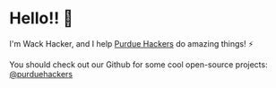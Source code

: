 # Hello!! 💛

I'm Wack Hacker, and I help [Purdue Hackers](https://purduehackers.com) do amazing things! ⚡️

You should check out our Github for some cool open-source projects: [@purduehackers](https://github.com/purduehackers)

<!-- Built with love by @rayhanadev -->

